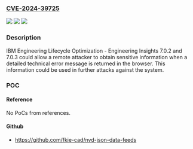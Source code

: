 ### [CVE-2024-39725](https://cve.mitre.org/cgi-bin/cvename.cgi?name=CVE-2024-39725)
![](https://img.shields.io/static/v1?label=Product&message=Engineering%20Insights&color=blue)
![](https://img.shields.io/static/v1?label=Version&message=%3D%207.0.2%2C%207.0.3%20&color=brighgreen)
![](https://img.shields.io/static/v1?label=Vulnerability&message=CWE-209%20Generation%20of%20Error%20Message%20Containing%20Sensitive%20Information&color=brighgreen)

### Description

IBM Engineering Lifecycle Optimization - Engineering Insights 7.0.2 and 7.0.3 could allow a remote attacker to obtain sensitive information when a detailed technical error message is returned in the browser. This information could be used in further attacks against the system.

### POC

#### Reference
No PoCs from references.

#### Github
- https://github.com/fkie-cad/nvd-json-data-feeds


